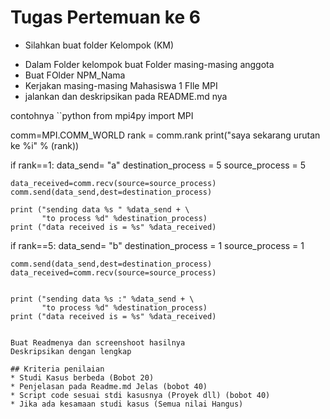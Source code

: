 # Tugas Pertemuan ke 6

- Silahkan buat folder Kelompok (KM)

* Dalam Folder kelompok buat Folder masing-masing anggota
* Buat FOlder NPM_Nama
* Kerjakan masing-masing Mahasiswa 1 FIle MPI
* jalankan dan deskripsikan pada README.md nya

contohnya
``python
from mpi4py import MPI

comm=MPI.COMM_WORLD
rank = comm.rank
print("saya sekarang urutan ke %i" % (rank))

if rank==1:
data_send= "a"
destination_process = 5
source_process = 5

    data_received=comm.recv(source=source_process)
    comm.send(data_send,dest=destination_process)

    print ("sending data %s " %data_send + \
           "to process %d" %destination_process)
    print ("data received is = %s" %data_received)



if rank==5:
data_send= "b"
destination_process = 1
source_process = 1

    comm.send(data_send,dest=destination_process)
    data_received=comm.recv(source=source_process)


    print ("sending data %s :" %data_send + \
           "to process %d" %destination_process)
    print ("data received is = %s" %data_received)

```

Buat Readmenya dan screenshoot hasilnya
Deskripsikan dengan lengkap

## Kriteria penilaian
* Studi Kasus berbeda (Bobot 20)
* Penjelasan pada Readme.md Jelas (bobot 40)
* Script code sesuai stdi kasusnya (Proyek dll) (bobot 40)
* Jika ada kesamaan studi kasus (Semua nilai Hangus)
```
